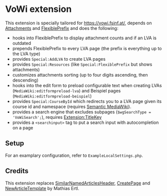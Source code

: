 # VoWi extension

This extension is specially tailored for https://vowi.fsinf.at/, depends on [Attachments](https://github.com/Gittenburg/Attachments) and [FlexiblePrefix](https://github.com/Gittenburg/FlexiblePrefix) and does the following:

* hooks into FlexiblePrefix to display attachment counts and if an LVA is outdated
* prepends FlexiblePrefix to every LVA page (the prefix is everything up to the LVA type)
* provides `Special:AddLVA` to create LVA pages
* provides `Special:Resources` (like `Special:FlexiblePrefix` but shows attachments)
* customizes attachments sorting (up to four digits ascending, then descending)
* hooks into the edit form to preload configurable text when creating LVAs (`MediaWiki:editformpreload-lva`) and Beispiel pages (`MediaWiki:editformpreload-beispiel`)
* provides `Special:CourseById` which redirects you to a LVA page given its course id and namespace (requires [Semantic MediaWiki](https://www.semantic-mediawiki.org/)).
* provides a search engine that excludes subpages (`$wgSearchType = 'VoWiSearch';`), requires [Extension:TitleKey](https://www.mediawiki.org/wiki/Extension:TitleKey)
* provides a `<searchinput>` tag to put a search input with autocompletion on a page

## Setup

For an examplary configuration, refer to `ExampleLocalSettings.php`.

## Credits

This extension replaces [SimilarNamedArticlesHeader](https://fs.fsinf.at/wiki/SimilarNamedArticlesHeader), [CreatePage](https://fs.fsinf.at/wiki/CreatePage) and [NewArticleTemplate](https://www.mediawiki.org/wiki/Extension:NewArticleTemplate) by Mathias Ertl.
